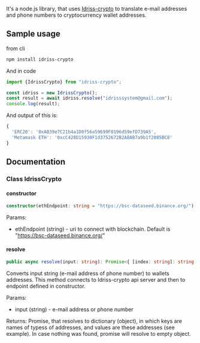 It's a node.js library, that uses [Idriss-crypto](https://www.idriss-crypto.com/) to translate e-mail addresses and phone numbers to cryptocurrency wallet addresses.

## Sample usage
from cli
```bash
npm install idriss-crypto
```

And in code

```javascript
import {IdrissCrypto} from "idriss-crypto";

const idriss = new IdrissCrypto();
const result = await idriss.resolve("idrisssystem@gmail.com");
console.log(result);
```

And output of this is:

```javascript
{
  'ERC20': '0xAB39e7C21b4a1D0f56a59699F0196d59efD739A5',
  'Metamask ETH': '0xcC428D15930F1d3752672B2A8AB7a9b1f2085BC8'
}
```
## Documentation

### Class IdrissCrypto
#### constructor
```typescript
constructor(ethEndpoint: string = "https://bsc-dataseed.binance.org/")
```
Params:
* ethEndpoint (string) - uri to connect with blockchain. Default is "https://bsc-dataseed.binance.org/"

#### resolve
```typescript
public async resolve(input: string): Promise<{ [index: string]: string }>
```
Converts input string (e-mail address of phone number) to wallets addresses. This method connects to Idriss-crypto api server and then to endpoint defined in constructor. 

Params:
* input (string) - e-mail address or phone number

Returns:
Promise, that resolves to dictionary (object), in which keys are names of typess of addresses, and values are these addresses (see example). In case nothing was found, promise will resolve to empty object.